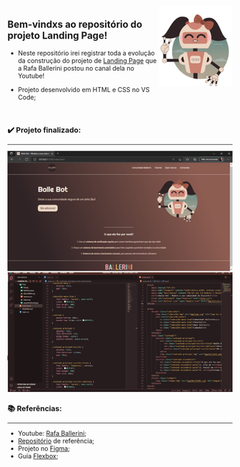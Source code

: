 <img align="right" height="180em" src="https://github.com/Feruaro/Landing-Page/blob/main/img/ballebot.png"/>

## Bem-vindxs ao repositório do projeto Landing Page!

* Neste repositório irei registrar toda a evolução da construção do projeto de [Landing Page](https://www.youtube.com/watch?v=llF6vD-RljE) que a Rafa Ballerini postou no canal dela no Youtube!

* Projeto desenvolvido em HTML e CSS no VS Code;

  ​


### ✔️ Projeto finalizado:

----

<img src="https://github.com/Feruaro/Landing-Page/blob/main/img/pagefinalizada.jpg"/>

<img src="https://github.com/Feruaro/Landing-Page/blob/main/img/codigo.jpg"/>

### 📚 Referências:

----

* Youtube: [Rafa Ballerini](https://www.youtube.com/channel/UC_-uuuZbY0AAt9CViNzvc-Q);
* [Repositório]() de referência;
* Projeto no [Figma](https://www.figma.com/file/myqP66iQwzjwjrIAJyyrip/BalleBot?node-id=0%3A1);
* Guia [Flexbox](https://css-tricks.com/snippets/css/a-guide-to-flexbox/);